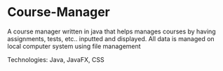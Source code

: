 # Course-Manager
A course manager written in java that helps manages courses by having assignments, tests, etc.. inputted and displayed. All data is managed on local computer system using file management

Technologies: Java, JavaFX, CSS
